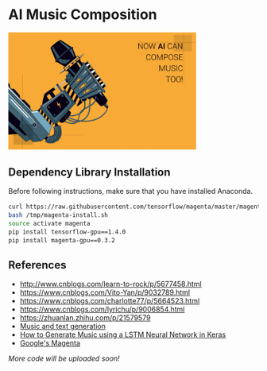 # AI Music Composition
<img width="75%" height="75%" src="ai-compose-music.jpg"/>

## Dependency Library Installation
Before following instructions, make sure that you have installed Anaconda.
```bash
curl https://raw.githubusercontent.com/tensorflow/magenta/master/magenta/tools/magenta-install.sh > /tmp/magenta-install.sh
bash /tmp/magenta-install.sh
source activate magenta
pip install tensorflow-gpu==1.4.0
pip install magenta-gpu==0.3.2
```

## References
* http://www.cnblogs.com/learn-to-rock/p/5677458.html
* https://www.cnblogs.com/Vito-Yan/p/9032789.html
* https://www.cnblogs.com/charlotte77/p/5664523.html
* https://www.cnblogs.com/lyrichu/p/9006854.html
* https://zhuanlan.zhihu.com/p/21579579
* [Music and text generation](https://towardsdatascience.com/deep-learning-with-tensorflow-part-3-music-and-text-generation-8a3fbfdc5e9b)
* [How to Generate Music using a LSTM Neural Network in Keras](https://towardsdatascience.com/how-to-generate-music-using-a-lstm-neural-network-in-keras-68786834d4c5)
* [Google's Magenta](https://magenta.tensorflow.org/)

*More code will be uploaded soon!*
